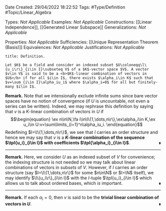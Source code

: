 <div class="topSpace"></div>

Date Created: 29/04/2022 18:22:52
Tags: #Type/Definition #Topic/Linear_Algebra

Types: <i>Not Applicable</i>
Examples: <i>Not Applicable</i>
Constructions: [[Linear Independence]], [[Generated Linear Subspace]]
Generalizations: <i>Not Applicable</i>

Properties: <i>Not Applicable</i>
Sufficiencies: [[Unique Representation Theorem (Basis)]]
Equivalences: <i>Not Applicable</i>
Justifications: <i>Not Applicable</i>

``` ad-Definition
title: Definition.

Let $K$ be a field and consider an indexed subset $U\coloneqq\l\{u_i\r\}_{i\in I}\subseteq V$ of a $K$-vector space $V$. A vector $v\in V$ is said to be a <b>$K$-linear combination of vectors in $U$</b> if for all $i\in I$, there exists $\alpha_i\in K$ such that $v=\sum_{i\in I}\alpha_iu_i$ where $\alpha_i=0$ for all but finitely-many $i\in I$.

```

<b>Remark.</b> Note that we intensionally exclude infinite sums since bare vector spaces have no notion of convergence (if $U$ is uncountable, not even a series can be written). Indeed, we may rephrase this definition by saying that $v$ is a $K$-linear combination of vectors in $U$ if
$$\begin{equation}
    \ex n\in\N,\fa i\in\l\{1,\dots,n\r\},\ex\alpha_i\in K,\ex u_i\in U:v=\sum\limits_{i=1}^n\alpha_iu_i.
\end{equation}$$
Redefining $I=\l\{1,\dots,n\r\}$, we see that $I$ carries an order structure and hence we may say that $v$ is a <b>$K$-linear combination of the sequence $\tpl{u_i}_{i\in I}$ with coefficients $\tpl{\alpha_i}_{i\in I}$</b>.<span style="float:right;">$\blacklozenge$</span>

---

<b>Remark.</b> Here, we consider $U$ as an indexed subset of $V$ for convenience; the indexing structure is not needed so we may talk about linear combinations of vectors in sub<i>sets</i> of $V$. However, if $I$ carries an order structure (say $I=\l\{1,\dots,n\r\}$ for some $n\in\N$ or $I=\N$ itself), we may identify $\l\{u_i\r\}_{i\in I}$ with the $I$-tuple $\tpl{u_i}_{i\in I}$ which allows us to talk about ordered bases, which _is_ important.<span style="float:right;">$\blacklozenge$</span>

---

<b>Remark.</b> If each $\alpha_i=0$, then $v$ is said to be the <b>trivial linear combination of vectors in $U$</b>.<span style="float:right;">$\blacklozenge$</span>
